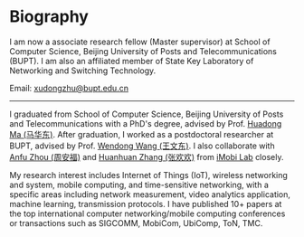 # Biography

I am now a associate research fellow (Master supervisor) at School of Computer Science, Beijing University of Posts and Telecommunications (BUPT). I am also an affiliated member of State Key Laboratory of Networking and Switching Technology.&#x20;



Email: xudongzhu@bupt.edu.cn

***

I graduated from School of Computer Science, Beijing University of Posts and Telecommunications with a PhD's degree, advised by Prof. [Huadong Ma (马华东)](https://baike.baidu.com/item/马华东/10199144).  After graduation, I worked as a postdoctoral researcher at BUPT, advised by Prof. [Wendong Wang (王文东)](https://teacher.bupt.edu.cn/wangwendong/). I also collaborate with [Anfu Zhou (周安福)](https://teacher.bupt.edu.cn/zhouanfu/zh_CN/index.htm) and [Huanhuan Zhang (张欢欢)](https://teacher.bupt.edu.cn/zhanghuanhuan1/zh_CN/index.htm) from [iMobi Lab](www.imobi-lab.tech) closely.

My research interest includes Internet of Things (IoT), wireless networking and system, mobile computing, and time-sensitive networking, with a specific areas including network measurement, video analytics application, machine learning, transmission protocols. I have published 10+ papers at the top international computer networking/mobile computing conferences or transactions such as SIGCOMM, MobiCom, UbiComp, ToN, TMC.
